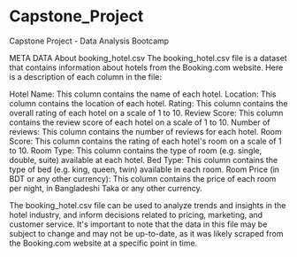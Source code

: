 # Capstone_Project
Capstone Project - Data Analysis Bootcamp


META DATA About booking_hotel.csv The booking_hotel.csv file is a dataset that contains information about hotels from the Booking.com website. Here is a description of each column in the file:

Hotel Name: This column contains the name of each hotel. Location: This column contains the location of each hotel. Rating: This column contains the overall rating of each hotel on a scale of 1 to 10. Review Score: This column contains the review score of each hotel on a scale of 1 to 10. Number of reviews: This column contains the number of reviews for each hotel. Room Score: This column contains the rating of each hotel's room on a scale of 1 to 10. Room Type: This column contains the type of room (e.g. single, double, suite) available at each hotel. Bed Type: This column contains the type of bed (e.g. king, queen, twin) available in each room. Room Price (in BDT or any other currency): This column contains the price of each room per night, in Bangladeshi Taka or any other currency.

The booking_hotel.csv file can be used to analyze trends and insights in the hotel industry, and inform decisions related to pricing, marketing, and customer service. It's important to note that the data in this file may be subject to change and may not be up-to-date, as it was likely scraped from the Booking.com website at a specific point in time.
